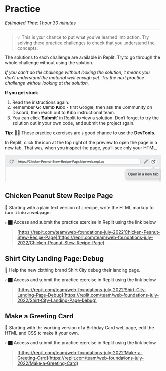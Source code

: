 # Practice

*Estimated Time: 1 hour 30 minutes*

---

> 💡 This is your chance to put what you’ve learned into action. Try solving these practice challenges to check that you understand the concepts.

The solutions to each challenge are available in Replit. Try to go through the whole challenge without using the solution. 

*If you can’t do the challenge without looking the solution, it means you don’t understand the material well enough yet. Try the next practice challenge without looking at the solution.*

**If you get stuck**
1. Read the instructions again.
2. Remember **G**o **C**limb **K**ibo - first Google, then ask the Community on Discord, then reach out to Kibo instructional team.
3. You can click ‘**Submit**’ in Replit to view a solution. Don’t forget to try the solution out in your own code, and submit the project again.

<aside>

**Tip**: 🕵🏾 These practice exercises are a good chance to use the **DevTools**.

In Replit, click the icon at the top right of the preview to open the page in a new tab. That way, when you inspect the page, you’ll see only your HTML.

![9388E0D6-E9A8-4268-9E20-6ADB9D989710-655-0001876578B08A7B.png](practice/e0d6-e9a8-4268-9e20-6adb9d989710-655-0001876578b08a7b.png)

</aside>

## Chicken Peanut Stew Recipe Page

🍲 Starting with a plain text version of a recipe, write the HTML markup to turn it into a webpage.

👉🏿 Access and submit the practice exercise in Replit using the link below 

> [https://replit.com/team/web-foundations-july-2022/Chicken-Peanut-Stew-Recipe-Page](https://replit.com/team/web-foundations-july-2022/Chicken-Peanut-Stew-Recipe-Page)

## Shirt City Landing Page: Debug

👕 Help the new clothing brand Shirt City debug their landing page.

👉🏿 Access and submit the practice exercise in Replit using the link below 

> [https://replit.com/team/web-foundations-july-2022/Shirt-City-Landing-Page-Debug](https://replit.com/team/web-foundations-july-2022/Shirt-City-Landing-Page-Debug)

## Make a Greeting Card

🎉 Starting with the working version of a Birthday Card web page, edit the HTML and CSS to make it your own.

👉🏿 Access and submit the practice exercise in Replit using the link below 

> [https://replit.com/team/web-foundations-july-2022/Make-a-Greeting-Card](https://replit.com/team/web-foundations-july-2022/Make-a-Greeting-Card)